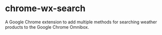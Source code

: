 chrome-wx-search
================

A Google Chrome extension to add multiple methods for searching weather products to the Google Chrome Omnibox.
